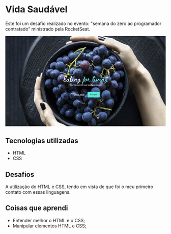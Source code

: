 # Vida Saudável

Este foi um desafio realizado no evento: "semana do zero ao programador contratado" ministrado pela RocketSeat. 

<img src="/Imagens/vidasaudavel.gif" alt="GIF do projeto">

## Tecnologias utilizadas

- HTML
- CSS

## Desafios

A utilização do HTML e CSS, tendo em vista de que foi o meu primeiro contato com essas linguagens.

## Coisas que aprendi

- Entender melhor o HTML e o CSS;
- Manipular elementos HTML e CSS;

